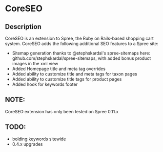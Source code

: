 CoreSEO
========

Description
-----------

CoreSEO is an extension to Spree, the Ruby on Rails-based shopping cart system.  CoreSEO adds the following additional SEO features to a Spree site:

* Sitemap generation thanks to @stephskardal's spree-sitemaps here: github.com/stephskardal/spree-sitemaps, with added bonus product images in the xml view
* Added Homepage title and meta tag overrides
* Added ability to customize title and meta tags for taxon pages
* Added ability to customize title tags for product pages
* Added hook for keywords footer

NOTE:
-----

CoreSEO extension has only been tested on Spree 0.11.x

TODO:
-----

* bolding keywords sitewide
* 0.4.x upgrades
